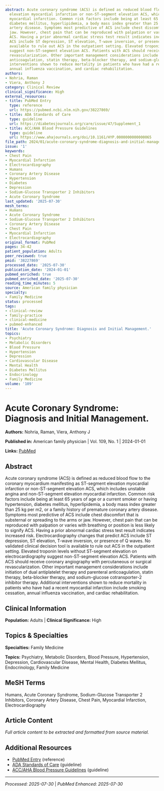 ```yaml
---
abstract: Acute coronary syndrome (ACS) is defined as reduced blood flow to the coronary myocardium manifesting as ST-segment
  elevation myocardial infarction or non-ST-segment elevation ACS, which includes unstable angina and non-ST-segment elevation
  myocardial infarction. Common risk factors include being at least 65 years of age or a current smoker or having hypertension,
  diabetes mellitus, hyperlipidemia, a body mass index greater than 25 kg per m2, or a family history of premature coronary
  artery disease. Symptoms most predictive of ACS include chest discomfort that is substernal or spreading to the arms or
  jaw. However, chest pain that can be reproduced with palpation or varies with breathing or position is less likely to signify
  ACS. Having a prior abnormal cardiac stress test result indicates increased risk. Electrocardiography changes that predict
  ACS include ST depression, ST elevation, T-wave inversion, or presence of Q waves. No validated clinical decision tool is
  available to rule out ACS in the outpatient setting. Elevated troponin levels without ST-segment elevation on electrocardiography
  suggest non-ST-segment elevation ACS. Patients with ACS should receive coronary angiography with percutaneous or surgical
  revascularization. Other important management considerations include initiation of dual antiplatelet therapy and parenteral
  anticoagulation, statin therapy, beta-blocker therapy, and sodium-glucose cotransporter-2 inhibitor therapy. Additional
  interventions shown to reduce mortality in patients who have had a recent myocardial infarction include smoking cessation,
  annual influenza vaccination, and cardiac rehabilitation.
authors:
- Nohria, Raman
- Viera, Anthony J
category: Clinical Review
clinical_significance: High
external_resources:
- title: PubMed Entry
  type: reference
  url: https://pubmed.ncbi.nlm.nih.gov/38227869/
- title: ADA Standards of Care
  type: guideline
  url: https://diabetesjournals.org/care/issue/47/Supplement_1
- title: ACC/AHA Blood Pressure Guidelines
  type: guideline
  url: https://www.ahajournals.org/doi/10.1161/HYP.0000000000000065
file_path: 2024/01/acute-coronary-syndrome-diagnosis-and-initial-management.md
issue: '1'
keywords:
- Chest Pain
- Myocardial Infarction
- Electrocardiography
- Humans
- Coronary Artery Disease
- Hypertension
- Diabetes
- Depression
- Sodium-Glucose Transporter 2 Inhibitors
- Acute Coronary Syndrome
last_updated: '2025-07-30'
mesh_terms:
- Humans
- Acute Coronary Syndrome
- Sodium-Glucose Transporter 2 Inhibitors
- Coronary Artery Disease
- Chest Pain
- Myocardial Infarction
- Electrocardiography
original_format: PubMed
pages: 34-42
patient_population: Adults
peer_reviewed: true
pmid: '38227869'
processed_date: '2025-07-30'
publication_date: '2024-01-01'
pubmed_enriched: true
pubmed_enriched_date: '2025-07-30'
reading_time_minutes: 5
source: American family physician
specialty:
- Family Medicine
status: processed
tags:
- clinical-review
- family-practice
- clinical-medicine
- pubmed-enhanced
title: 'Acute Coronary Syndrome: Diagnosis and Initial Management.'
topics:
- Psychiatry
- Metabolic Disorders
- Blood Pressure
- Hypertension
- Depression
- Cardiovascular Disease
- Mental Health
- Diabetes Mellitus
- Endocrinology
- Family Medicine
volume: '109'
---
```


# Acute Coronary Syndrome: Diagnosis and Initial Management.

**Authors:** Nohria, Raman, Viera, Anthony J

**Published in:** American family physician | Vol. 109, No. 1 | 2024-01-01

**Links:** [PubMed](https://pubmed.ncbi.nlm.nih.gov/38227869/)

## Abstract

Acute coronary syndrome (ACS) is defined as reduced blood flow to the coronary myocardium manifesting as ST-segment elevation myocardial infarction or non-ST-segment elevation ACS, which includes unstable angina and non-ST-segment elevation myocardial infarction. Common risk factors include being at least 65 years of age or a current smoker or having hypertension, diabetes mellitus, hyperlipidemia, a body mass index greater than 25 kg per m2, or a family history of premature coronary artery disease. Symptoms most predictive of ACS include chest discomfort that is substernal or spreading to the arms or jaw. However, chest pain that can be reproduced with palpation or varies with breathing or position is less likely to signify ACS. Having a prior abnormal cardiac stress test result indicates increased risk. Electrocardiography changes that predict ACS include ST depression, ST elevation, T-wave inversion, or presence of Q waves. No validated clinical decision tool is available to rule out ACS in the outpatient setting. Elevated troponin levels without ST-segment elevation on electrocardiography suggest non-ST-segment elevation ACS. Patients with ACS should receive coronary angiography with percutaneous or surgical revascularization. Other important management considerations include initiation of dual antiplatelet therapy and parenteral anticoagulation, statin therapy, beta-blocker therapy, and sodium-glucose cotransporter-2 inhibitor therapy. Additional interventions shown to reduce mortality in patients who have had a recent myocardial infarction include smoking cessation, annual influenza vaccination, and cardiac rehabilitation.

## Clinical Information

**Population:** Adults | **Clinical Significance:** High

## Topics & Specialties

**Specialties:** Family Medicine

**Topics:** Psychiatry, Metabolic Disorders, Blood Pressure, Hypertension, Depression, Cardiovascular Disease, Mental Health, Diabetes Mellitus, Endocrinology, Family Medicine

## MeSH Terms

Humans, Acute Coronary Syndrome, Sodium-Glucose Transporter 2 Inhibitors, Coronary Artery Disease, Chest Pain, Myocardial Infarction, Electrocardiography

## Article Content

*Full article content to be extracted and formatted from source material.*

## Additional Resources

- [PubMed Entry](https://pubmed.ncbi.nlm.nih.gov/38227869/) (reference)
- [ADA Standards of Care](https://diabetesjournals.org/care/issue/47/Supplement_1) (guideline)
- [ACC/AHA Blood Pressure Guidelines](https://www.ahajournals.org/doi/10.1161/HYP.0000000000000065) (guideline)

---

*Processed: 2025-07-30* | *PubMed Enhanced: 2025-07-30*
